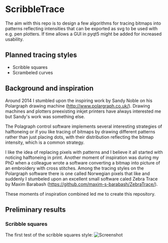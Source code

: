 # ScribbleTrace

The aim with this repo is to design a few algorithms for tracing bitmaps into patterns reflecting intensities that can be exported as svg to be used with e.g. pen plotters. If time allows a GUI in pyqt5 might be added for increased usability.

## Planned tracing styles

* Scribble squares
* Scrambeled curves

## Background and inspiration
Around 2014 I stumbled upon the inspiring work by Sandy Noble on his Polargraph drawing machine (http://www.polargraph.co.uk/). Drawing machines and plotters preexisting inkjet printers have always interested me but Sandy's work was something else.

The Polagraph control software implements several interesting strategies of halftoneing or if you like tracing of bitmaps by drawing different patterns rather than just placing dots, with their distribution reflecting the bitmap intensity, which is a common strategy.

I like the idea of replacing pixels with patterns and I believe it all started with noticing halftoneing in print. Another moment of inspiration was during my PhD when a colleague wrote a software converting a bitmap into picture of an embroidery with cross stitches. Among the tracing styles on the Polargraph software there is one called Norwegian pixels that like and suddenly I stumbeled upon an excellent small software caled Zebra Trace by Maxim Barabash (https://github.com/maxim-s-barabash/ZebraTrace/). 

These moments of inspiration combined led me to create this repository. 

## Preliminary results

### Scribble squares

The first test of the scribble squares style:
![Screenshot](https://github.com/kylberg/ScribbleTrace/blob/personal/kylberg/PoC-scribble-squares/scribbleSquares-PoC.png)
